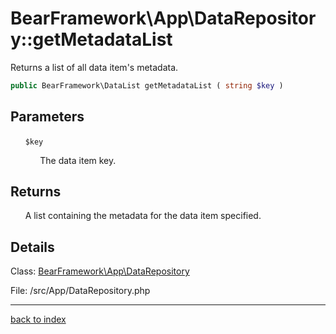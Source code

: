 # BearFramework\App\DataRepository::getMetadataList

Returns a list of all data item's metadata.

```php
public BearFramework\DataList getMetadataList ( string $key )
```

## Parameters

&nbsp;&nbsp;&nbsp;&nbsp;&nbsp;&nbsp;`$key`

&nbsp;&nbsp;&nbsp;&nbsp;&nbsp;&nbsp;&nbsp;&nbsp;&nbsp;&nbsp;&nbsp;&nbsp;The data item key.

## Returns

&nbsp;&nbsp;&nbsp;&nbsp;&nbsp;&nbsp;A list containing the metadata for the data item specified.

## Details

Class: [BearFramework\App\DataRepository](bearframework.app.datarepository.class.md)

File: /src/App/DataRepository.php

---

[back to index](index.md)

